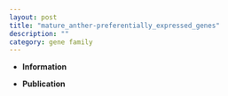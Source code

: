 ```yaml
---
layout: post
title: "mature_anther-preferentially_expressed_genes"
description: ""
category: gene family
---
```


* **Information**  

* **Publication**  


